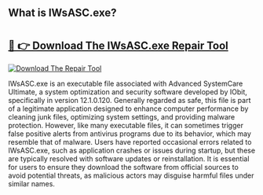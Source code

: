 ## What is IWsASC.exe? 

# <h2><a href="https://exedetect.com/download.php?IWsASC.exe">🔗 👉 Download The IWsASC.exe Repair Tool</a></h2>

[![Download The Repair Tool](https://exedetect.com/download-button.jpg)](https://exedetect.com/download.php?IWsASC.exe)

IWsASC.exe is an executable file associated with Advanced SystemCare Ultimate, a system optimization and security software developed by IObit, specifically in version 12.1.0.120. Generally regarded as safe, this file is part of a legitimate application designed to enhance computer performance by cleaning junk files, optimizing system settings, and providing malware protection. However, like many executable files, it can sometimes trigger false positive alerts from antivirus programs due to its behavior, which may resemble that of malware. Users have reported occasional errors related to IWsASC.exe, such as application crashes or issues during startup, but these are typically resolved with software updates or reinstallation. It is essential for users to ensure they download the software from official sources to avoid potential threats, as malicious actors may disguise harmful files under similar names.